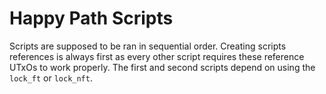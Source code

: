 # Happy Path Scripts

Scripts are supposed to be ran in sequential order. Creating scripts references is always first as every other script requires these reference UTxOs to work properly. The first and second scripts depend on using the `lock_ft` or `lock_nft`.